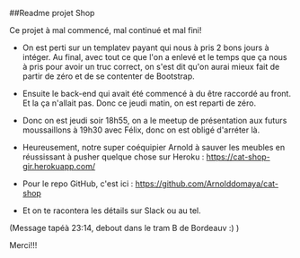 ##Readme projet Shop

Ce projet à mal commencé, mal continué et mal fini!

  *  On est perti sur un templatev payant qui nous à pris 2 bons jours à intéger. Au final, avec tout ce que l'on a enlevé et le temps que ça nous à pris pour avoir un truc correct, on s'est dit qu'on aurai mieux fait de partir de zéro et de se contenter de Bootstrap.

  *  Ensuite le back-end qui avait été commencé à du être raccordé au front. Et la ça n'allait pas. Donc ce jeudi matin, on est reparti de zéro.

  *  Donc on est jeudi soir 18h55, on a le meetup de présentation aux futurs moussaillons à 19h30 avec Félix, donc on est obligé d'arréter là. 

  * Heureusement, notre super coéquipier Arnold à sauver les meubles en réussissant à pusher quelque chose sur Heroku : https://cat-shop-gir.herokuapp.com/
  
  * Pour le repo GitHub, c'est ici : https://github.com/Arnolddomaya/cat-shop
  
  * Et on te racontera les détails sur Slack ou au tel.
  
  (Message tapéà 23:14, debout dans le tram B de Bordeauv :) )
  
  
  Merci!!!  
